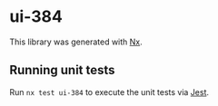 # ui-384

This library was generated with [Nx](https://nx.dev).

## Running unit tests

Run `nx test ui-384` to execute the unit tests via [Jest](https://jestjs.io).
